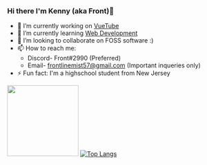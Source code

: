 ### Hi there I'm Kenny (aka Front)👋

- 🔭 I’m currently working on [VueTube](https://github.com/Frontesque/VueTube/)
- 🌱 I’m currently learning [Web Development](https://vuejs.org/)
- 👯 I’m looking to collaborate on FOSS software :)
- 📫 How to reach me:
  - Discord- Front#2990 (Preferred)
  - Email- frontlinemist57@gmail.com (Important inqueries only)
- ⚡ Fun fact: I'm a highschool student from New Jersey

<img height="165em" src="https://github-readme-stats.vercel.app/api?username=Frontesque&theme=tokyonight&show_icons=true&hide_border=true&count_private=true&include_all_commits=true" /> [![Top Langs](https://github-readme-stats.vercel.app/api/top-langs/?username=Frontesque&theme=tokyonight&hide_border=true&layout=compact)](https://github.com/anuraghazra/github-readme-stats)
